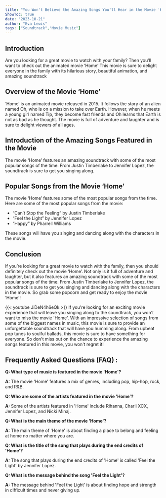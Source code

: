 ```yaml
---
title: "You Won't Believe the Amazing Songs You'll Hear in the Movie 'Home'!"
ShowToc: true 
date: "2023-10-21"
author: "Eva Lewis" 
tags: ["Soundtrack","Movie Music"]
---
```

## Introduction 

Are you looking for a great movie to watch with your family? Then you’ll want to check out the animated movie ‘Home’ This movie is sure to delight everyone in the family with its hilarious story, beautiful animation, and amazing soundtrack 

## Overview of the Movie ‘Home’ 

‘Home’ is an animated movie released in 2015. It follows the story of an alien named Oh, who is on a mission to take over Earth. However, when he meets a young girl named Tip, they become fast friends and Oh learns that Earth is not as bad as he thought. The movie is full of adventure and laughter and is sure to delight viewers of all ages. 

## Introduction of the Amazing Songs Featured in the Movie 

The movie ‘Home’ features an amazing soundtrack with some of the most popular songs of the time. From Justin Timberlake to Jennifer Lopez, the soundtrack is sure to get you singing along. 

## Popular Songs from the Movie ‘Home’ 

The movie ‘Home’ features some of the most popular songs from the time. Here are some of the most popular songs from the movie: 

* “Can’t Stop the Feeling” by Justin Timberlake
* “Feel the Light” by Jennifer Lopez
* “Happy” by Pharrell Williams

These songs will have you singing and dancing along with the characters in the movie. 

## Conclusion 

If you’re looking for a great movie to watch with the family, then you should definitely check out the movie ‘Home’. Not only is it full of adventure and laughter, but it also features an amazing soundtrack with some of the most popular songs of the time. From Justin Timberlake to Jennifer Lopez, the soundtrack is sure to get you singing and dancing along with the characters in the movie. So grab some popcorn and get ready to enjoy the movie ‘Home’!

{{< youtube JiDeN4h6eQk >}} 
If you're looking for an exciting movie experience that will leave you singing along to the soundtrack, you won't want to miss the movie 'Home'. With an impressive selection of songs from some of the biggest names in music, this movie is sure to provide an unforgettable soundtrack that will have you humming along. From upbeat pop tunes to soulful ballads, this movie is sure to have something for everyone. So don't miss out on the chance to experience the amazing songs featured in this movie, you won't regret it!

## Frequently Asked Questions (FAQ) :
**Q: What type of music is featured in the movie 'Home'?**

**A:** The movie 'Home' features a mix of genres, including pop, hip-hop, rock, and R&B.

**Q: Who are some of the artists featured in the movie 'Home'?**

**A:** Some of the artists featured in 'Home' include Rihanna, Charli XCX, Jennifer Lopez, and Nicki Minaj.

**Q: What is the main theme of the movie 'Home'?**

**A:** The main theme of 'Home' is about finding a place to belong and feeling at home no matter where you are.

**Q: What is the title of the song that plays during the end credits of 'Home'?**

**A:** The song that plays during the end credits of 'Home' is called 'Feel the Light' by Jennifer Lopez.

**Q: What is the message behind the song 'Feel the Light'?**

**A:** The message behind 'Feel the Light' is about finding hope and strength in difficult times and never giving up.



